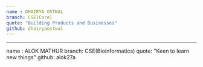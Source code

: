 ```yaml
---
name : DHAIRYA OSTWAL
branch: CSE(Core)
quote: "Building Products and Businesses"
github: dhairyaostwal
---
```

---
name : ALOK MATHUR
branch: CSE(Bioinformatics)
quote: "Keen to learn new things"
github: alok27a
